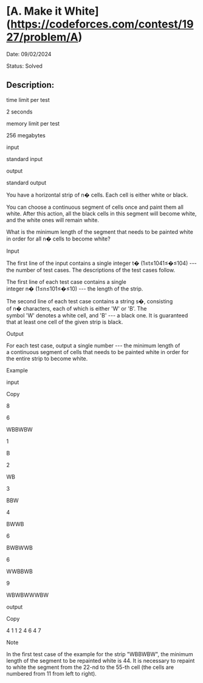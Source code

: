 # [A. Make it White] (https://codeforces.com/contest/1927/problem/A)

Date: 09/02/2024

Status: Solved

## Description:

time limit per test

2 seconds

memory limit per test

256 megabytes

input

standard input

output

standard output

You have a horizontal strip of n� cells. Each cell is either white or black.

You can choose a continuous segment of cells once and paint them all white. After this action, all the black cells in this segment will become white, and the white ones will remain white.

What is the minimum length of the segment that needs to be painted white in order for all n� cells to become white?

Input

The first line of the input contains a single integer t� (1≤t≤1041≤�≤104) --- the number of test cases. The descriptions of the test cases follow.

The first line of each test case contains a single integer n� (1≤n≤101≤�≤10) --- the length of the strip.

The second line of each test case contains a string s�, consisting of n� characters, each of which is either 'W' or 'B'. The symbol 'W' denotes a white cell, and 'B' --- a black one. It is guaranteed that at least one cell of the given strip is black.

Output

For each test case, output a single number --- the minimum length of a continuous segment of cells that needs to be painted white in order for the entire strip to become white.

Example

input

Copy

8

6

WBBWBW

1

B

2

WB

3

BBW

4

BWWB

6

BWBWWB

6

WWBBWB

9

WBWBWWWBW

output

Copy

4
1
1
2
4
6
4
7

Note

In the first test case of the example for the strip "WBBWBW", the minimum length of the segment to be repainted white is 44. It is necessary to repaint to white the segment from the 22-nd to the 55-th cell (the cells are numbered from 11 from left to right).
